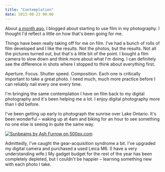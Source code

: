 ```yaml
---
title: "Contemplation"
date: 2013-08-23 00:00
---
```


About [a month ago](/blog/film), I blogged about starting to use film in my photography. I thought I'd reflect a little on how that's been going for me.

Things have been really taking off for me on film. I've had a bunch of rolls of film developed and I like the results. Not the photos, but the results. Not all the pictures turned out, but that's a little bit of the point. I bought a film camera to slow down and think more about what I'm doing. I can definitely see the difference in shots where I stopped to think about everything first.

Aperture. Focus. Shutter speed. Composition. Each one is critically important to take a great photo. I need much, much more practice before I can reliably nail every one every time.

I'm bringing the same contemplation I have on film back to my digital photography and it's been helping me a lot. I enjoy digital photography more than I did before.

I've been getting up early to photograph the sunrise over Lake Ontario. It's been wonderful – waking up at 4am and biking for an hour to see something no one else is seeing in quite the same way.

 [![Sunbeams by Ash Furrow on 500px.com](http://pcdn.500px.net/43453186/83d81bf6788364ebcfa7416494ce8c85d11de6b3/4.jpg)](http://500px.com/photo/43453186)

Admittedly, I've caught the gear-acquisition syndrome a bit. I've upgraded my digital camera and purchased a used Leica M6. (I have a very understanding wife.) My gadget budget for the rest of the year has been completely depleted, but I couldn't be happier – learning something new with each photo I take.

<!-- more -->
